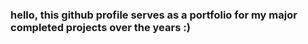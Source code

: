 ### hello, this github profile serves as a portfolio for my major completed projects over the years :)
